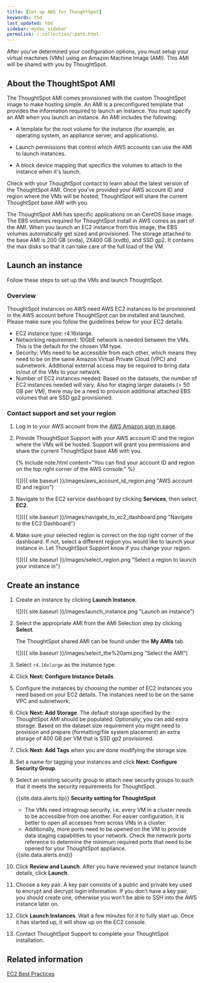 ```yaml
---
title: [Set up AWS for ThoughtSpot]
keywords: tbd
last_updated: tbd
sidebar: mydoc_sidebar
permalink: /:collection/:path.html
---
```


After you've determined your configuration options, you must setup your virtual machines (VMs) using an Amazon Machine Image (AMI). This AMI will be shared with you by ThoughtSpot.


## About the ThoughtSpot AMI

The ThoughtSpot AMI comes provisioned with the custom ThoughtSpot image to make hosting simple.  An AMI is a preconfigured template that provides the information required to launch an instance.  You must specify an AMI when you launch an instance. An AMI includes the following:

-   A template for the root volume for the instance (for example, an operating system, an appliance server, and applications).
-   Launch permissions that control which AWS accounts can use the AMI to launch instances.

-   A block device mapping that specifics the volumes to attach to the instance when it's launch.

Check with your ThoughtSpot contact to learn about the latest version of the ThoughtSpot AMI. Once you've provided your AWS account ID and region where the VMs will be hosted, ThoughtSpot will share the current ThoughtSpot base AMI with you.

The ThoughtSpot AMI has specific applications on an CentOS base image. The EBS volumes required for ThoughtSpot install in AWS comes as part of the AMI. When you launch an EC2 instance from this image, the EBS volumes automatically get sized and provisioned. The storage attached to the base AMI is 200 GB (xvda), 2X400 GB (xvdb), and SSD gp2. It contains the max disks so that it can take care of the full load of the VM.

##  Launch an instance

Follow these steps to set up the VMs and launch ThoughtSpot.

### Overview

ThoughtSpot instances on AWS need AWS EC2 instances to be provisioned in the AWS account before ThoughtSpot can be installed and launched. Please make sure you follow the guidelines below for your EC2 details:

-   EC2 instance type: r4.16xlarge.
-   Networking requirement: 10GbE network is needed between the VMs. This is the default for the chosen VM type.
-   Security: VMs need to be accessible from each other, which means they need to be on the same Amazon Virtual Private Cloud (VPC) and subnetwork. Additional external access may be required to bring data in/out of the VMs to your network.
-   Number of EC2 instances needed: Based on the datasets, the number of EC2 instances needed will vary. Also for staging larger datasets (\> 50 GB per VM), there may be a need to provision additional attached EBS volumes that are SSD gp2 provisioned.


###  Contact support and set your region

1. Log in to your AWS account from the [AWS Amazon sign in page](https://console.aws.amazon.com/console/home).
2. Provide ThoughtSpot Support with your AWS account ID and the region where the VMs will be hosted.
   Support will grant you permissions and share the current ThoughtSpot base AMI with you.

    {% include note.html content="You can find your account ID and region on the top right corner of the AWS console." %}

     ![]({{ site.baseurl }}/images/aws_account_id_region.png "AWS account ID and region")

3. Navigate to the EC2 service dashboard by clicking **Services**, then select **EC2**.

     ![]({{ site.baseurl }}/images/navigate_to_ec2_dashboard.png "Navigate to the EC2 Dashboard")

4. Make sure your selected region is correct on the top right corner of the dashboard.
   If not, select a different region you would like to launch your instance in. Let ThoughtSpot Support know if you change your region.

     ![]({{ site.baseurl }}/images/select_region.png "Select a region to launch your instance in")

## Create an instance

1. Create an instance by clicking **Launch Instance**.

     ![]({{ site.baseurl }}/images/launch_instance.png "Launch an instance")

2. Select the appropriate AMI from the AMI Selection step by clicking **Select**.

   The ThoughtSpot shared AMI can be found under the **My AMIs** tab.

     ![]({{ site.baseurl }}/images/select_the%20ami.png "Select the AMI")

3. Select `r4.16xlarge` as the instance type.
4. Click **Next: Configure Instance Details**.
5. Configure the instances by choosing the number of EC2 instances you need based on your EC2 details.
   The instances need to be on the same VPC and subnetwork.
6. Click **Next: Add Storage**.
    The default storage specified by the ThoughtSpot AMI should be populated. Optionally, you can add extra storage. Based on the dataset size requirement you might need to provision and prepare (formatting/file system placement) an extra storage of 400 GB per VM that is SSD gp2 provisioned.
7. Click **Next: Add Tags** when you are done modifying the storage size.
8. Set a name for tagging your instances and click **Next: Configure Security Group**.
9. Select an existing security group to attach new security groups to such that it meets the security requirements for ThoughtSpot.

    {{site.data.alerts.tip}} <b>Security setting for ThoughtSpot</b><ul><li>The VMs need intragroup security, i.e. every VM in a cluster needs to be accessible from one another. For easier configuration, it is better to open all accesses from across VMs in a cluster.</li> <li>Additionally, more ports need to be opened on the VM to provide data staging capabilities to your network. Check the network ports reference to determine the minimum required ports that need to be opened for your ThoughtSpot appliance.</li></ul>
    {{site.data.alerts.end}}


10.  Click **Review and Launch**. After you have reviewed your instance launch details, click **Launch**.
11.  Choose a key pair.
      A key pair consists of a public and private key used to encrypt and decrypt login information. If you don’t have a key pair, you should create one, otherwise you won’t be able to SSH into the AWS instance later on.
12.  Click **Launch Instances**. Wait a few minutes for it to fully start up. Once it has started up, it will show up on the EC2 console.
13.  Contact ThoughtSpot Support to complete your ThoughtSpot installation.

## Related information  

[EC2 Best Practices](http://docs.aws.amazon.com/AWSEC2/latest/UserGuide/ec2-best-practices.html)
